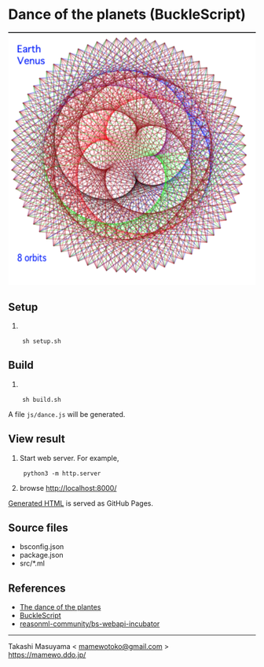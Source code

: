 # Dance of the planets (BuckleScript)

![earth venus](img/earth_venus.png)

## Setup

1. 

        sh setup.sh
    
## Build
1.

        sh build.sh

   A file `js/dance.js` will be generated.

## View result
1. Start web server. For example, 

        python3 -m http.server

2. browse <http://localhost:8000/>

[Generated HTML](https://mamewotoko.github.io/dance_of_the_planets/) is served as GitHub Pages.

## Source files

* bsconfig.json
* package.json
* src/*.ml

## References
* [The dance of the plantes](https://web.archive.org/web/20140122124421/http:/ensign.editme.com/t43dances)
* [BuckleScript](https://bucklescript.github.io/)
* [reasonml-community/bs-webapi-incubator](https://github.com/reasonml-community/bs-webapi-incubator)

----
Takashi Masuyama < mamewotoko@gmail.com >  
https://mamewo.ddo.jp/
